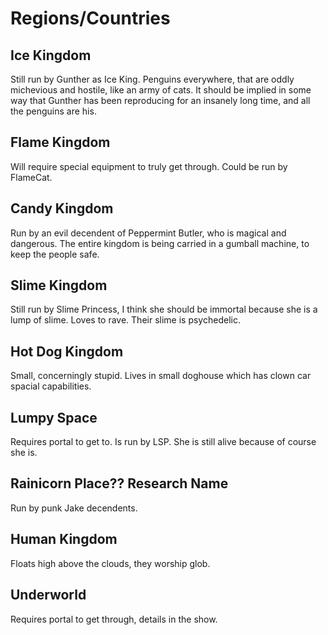 # Regions/Countries
## Ice Kingdom
Still run by Gunther as Ice King. Penguins everywhere, that are oddly michevious and hostile, like an army of cats. It should be implied in some way that Gunther has been reproducing for an insanely long time, and all the penguins are his.
## Flame Kingdom
Will require special equipment to truly get through. Could be run by FlameCat. 
## Candy Kingdom
Run by an evil decendent of Peppermint Butler, who is magical and dangerous. The entire kingdom is being carried in a gumball machine, to keep the people safe.
## Slime Kingdom
Still run by Slime Princess, I think she should be immortal because she is a lump of slime. Loves to rave. Their slime is psychedelic. 
## Hot Dog Kingdom
Small, concerningly stupid. Lives in small doghouse which has clown car spacial capabilities. 
## Lumpy Space
Requires portal to get to. Is run by LSP. She is still alive because of course she is. 
## Rainicorn Place?? Research Name
Run by punk Jake decendents. 
## Human Kingdom
Floats high above the clouds, they worship glob. 
## Underworld
Requires portal to get through, details in the show. 

